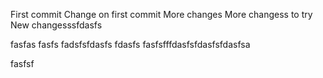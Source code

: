 First commit
Change on first commit
More changes
More changess to try
New changesssfdasfs

fasfas
fasfs
fadsfsfdasfs
fdasfs
fasfsfffdasfsfdasfsfdasfsa

fasfsf
